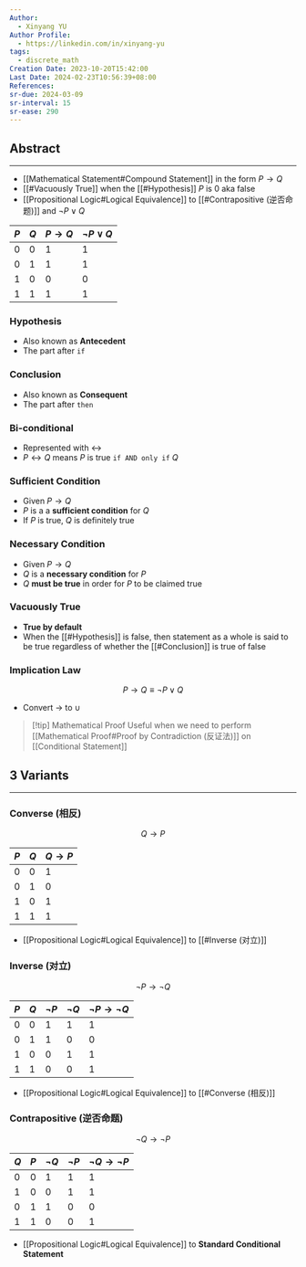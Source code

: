 ```yaml
---
Author:
  - Xinyang YU
Author Profile:
  - https://linkedin.com/in/xinyang-yu
tags:
  - discrete_math
Creation Date: 2023-10-20T15:42:00
Last Date: 2024-02-23T10:56:39+08:00
References: 
sr-due: 2024-03-09
sr-interval: 15
sr-ease: 290
---
```

## Abstract
---
- [[Mathematical Statement#Compound Statement]] in the form $P \rightarrow Q$
- [[#Vacuously True]] when the [[#Hypothesis]] $P$ is $0$ aka false
- [[Propositional Logic#Logical Equivalence]] to [[#Contrapositive (逆否命题)]] and $\neg P \lor Q$ 
	
| $P$   | $Q$   | $P \rightarrow Q$ | $\neg P \lor Q$ |
| --- | --- | ------ | ------- |
| 0   | 0   | 1      |     1    |
| 0   | 1   | 1      |      1   |
| 1   | 0   | 0      |       0  |
| 1   | 1   | 1      |      1   |

### Hypothesis
- Also known as **Antecedent**
- The part after `if`
### Conclusion
- Also known as **Consequent**
- The part after `then`

### Bi-conditional
- Represented with $\leftrightarrow$
- $P \leftrightarrow Q$ means $P$ is true `if AND only if` $Q$

### Sufficient Condition
- Given $P \rightarrow Q$
- $P$ is a a **sufficient condition** for $Q$
- If $P$ is true, $Q$ is definitely true
### Necessary Condition
- Given $P \rightarrow Q$
- $Q$ is a **necessary condition** for $P$
- $Q$ **must be true** in order for $P$ to be claimed true

### Vacuously True
- **True by default** 
- When the [[#Hypothesis]] is false, then statement as a whole is said to be true regardless of whether the [[#Conclusion]] is true of false

### Implication Law
$$
P \rightarrow Q \equiv \neg P \lor Q
$$
- Convert $\rightarrow$ to $\cup$

>[!tip] Mathematical Proof
> Useful when we need to perform [[Mathematical Proof#Proof by Contradiction (反证法)]] on [[Conditional Statement]]




## 3 Variants
---
### Converse (相反)
$$
Q \rightarrow P
$$

| $P$ | $Q$ | $Q \rightarrow P$ |
| ---- | ---- | ---- |
| 0 | 0 | 1 |
| 0 | 1 | 0 |
| 1 | 0 | 1 |
| 1 | 1 | 1 |
- [[Propositional Logic#Logical Equivalence]] to [[#Inverse (对立)]]
### Inverse (对立)
$$
\neg P \rightarrow \neg Q
$$


| $P$   | $Q$   | $\neg P$  | $\neg Q$  | $\neg P \rightarrow \neg Q$ |
| --- | --- | --- | --- | -------- |
| 0   | 0   | 1   | 1    |        1  |
| 0   | 1   | 1    | 0    |        0  |
| 1   | 0   |  0   |  1   |     1     |
| 1   | 1   |   0  |   0  |      1    |
- [[Propositional Logic#Logical Equivalence]] to [[#Converse (相反)]]
### Contrapositive (逆否命题)
$$
\neg Q \rightarrow \neg P
$$


| $Q$   | $P$   | $\neg Q$  | $\neg P$  | $\neg Q \rightarrow \neg P$ |
| --- | --- | --- | --- | -------- |
| 0   |  0   |  1   |   1  |   1       |
| 1   |   0  |   0  |    1 |    1      |
| 0   |    1 |    1 |    0 |      0    |
| 1    |    1 |    0 |    0 |    1      |
- [[Propositional Logic#Logical Equivalence]] to **Standard Conditional Statement**